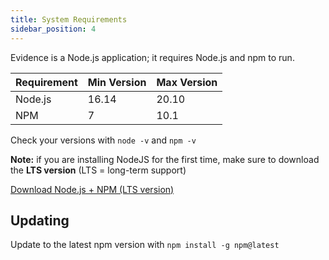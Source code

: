 ```yaml
---
title: System Requirements
sidebar_position: 4
---
```


Evidence is a Node.js application; it requires Node.js and npm to run.

| Requirement | Min Version | Max Version |
| ----------- | ----------- | ----------- |
| Node.js     | 16.14       | 20.10        |
| NPM         | 7           | 10.1        |

Check your versions with `node -v` and `npm -v`

**Note:** if you are installing NodeJS for the first time, make sure to download the **LTS version** (LTS = long-term support)

<a class="external" href="https://nodejs.org/en/download">Download Node.js + NPM (LTS version)</a>

## Updating

Update to the latest npm version with `npm install -g npm@latest`
